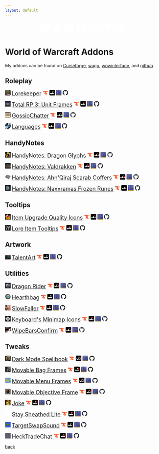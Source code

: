 ```yaml
---
layout: default
---
```


<div style="display: flex; justify-content: center; align-items: center; flex-wrap: wrap; margin-top: 16px;">
	<div class="page-social relative" style="margin-right: 5px;">
		<a class="social-icon-anchor" aria-label="social-icon" data-id="bluesky" data-type="social_link" target="_blank" rel="noopener nofollow" href="https://staging.bsky.app/profile/keyboardturner.bsky.social">
			<svg class="social-icon-fill" xmlns="http://www.w3.org/2000/svg" fill="white" width="35" height="35" viewBox="0 0 576 512">
				<path d="M407.8 294.7c-3.3-.4-6.7-.8-10-1.3c3.4 .4 6.7 .9 10 1.3zM288 227.1C261.9 176.4 190.9 81.9 124.9 35.3C61.6-9.4 37.5-1.7 21.6 5.5C3.3 13.8 0 41.9 0 58.4S9.1 194 15 213.9c19.5 65.7 89.1 87.9 153.2 80.7c3.3-.5 6.6-.9 10-1.4c-3.3 .5-6.6 1-10 1.4C74.3 308.6-9.1 342.8 100.3 464.5C220.6 589.1 265.1 437.8 288 361.1c22.9 76.7 49.2 222.5 185.6 103.4c102.4-103.4 28.1-156-65.8-169.9c-3.3-.4-6.7-.8-10-1.3c3.4 .4 6.7 .9 10 1.3c64.1 7.1 133.6-15.1 153.2-80.7C566.9 194 576 75 576 58.4s-3.3-44.7-21.6-52.9c-15.8-7.1-40-14.9-103.2 29.8C385.1 81.9 314.1 176.4 288 227.1z"></path>
			</svg>
		</a>
	</div>
	<div class="page-social relative" style="margin-right: 5px;">
		<a class="social-icon-anchor" aria-label="social-icon" data-id="twitter" data-type="social_link" target="_blank" rel="noopener nofollow" href="https://twitter.com/keyboardturn">
			<svg fill="#ffffff" version="1.1" id="Layer_1" xmlns="http://www.w3.org/2000/svg" xmlns:xlink="http://www.w3.org/1999/xlink" viewBox="0 0 512 512" xml:space="preserve" height="35" width="35px">
					<path d="M459.4 151.7c.3 4.5 .3 9.1 .3 13.6 0 138.7-105.6 298.6-298.6 298.6-59.5 0-114.7-17.2-161.1-47.1 8.4 1 16.6 1.3 25.3 1.3 49.1 0 94.2-16.6 130.3-44.8-46.1-1-84.8-31.2-98.1-72.8 6.5 1 13 1.6 19.8 1.6 9.4 0 18.8-1.3 27.6-3.6-48.1-9.7-84.1-52-84.1-103v-1.3c14 7.8 30.2 12.7 47.4 13.3-28.3-18.8-46.8-51-46.8-87.4 0-19.5 5.2-37.4 14.3-53 51.7 63.7 129.3 105.3 216.4 109.8-1.6-7.8-2.6-15.9-2.6-24 0-57.8 46.8-104.9 104.9-104.9 30.2 0 57.5 12.7 76.7 33.1 23.7-4.5 46.5-13.3 66.6-25.3-7.8 24.4-24.4 44.8-46.1 57.8 21.1-2.3 41.6-8.1 60.4-16.2-14.3 20.8-32.2 39.3-52.6 54.3z"/></path>
			</svg>
		</a>
	</div>
	<div class="page-social relative" style="margin-right: 5px;">
		<a class="social-icon-anchor" aria-label="social-icon" data-id="youtube" data-type="social_link" target="_blank" rel="noopener nofollow" href="https://www.youtube.com/c/Keyboardturner">
			<svg class="social-icon-fill" xmlns="http://www.w3.org/2000/svg" width="35" height="35" viewBox="0 0 576 512" fill="white">
				<path d="M549.7 124.1c-6.3-23.7-24.8-42.3-48.3-48.6C458.8 64 288 64 288 64S117.2 64 74.6 75.5c-23.5 6.3-42 24.9-48.3 48.6-11.4 42.9-11.4 132.3-11.4 132.3s0 89.4 11.4 132.3c6.3 23.7 24.8 41.5 48.3 47.8C117.2 448 288 448 288 448s170.8 0 213.4-11.5c23.5-6.3 42-24.2 48.3-47.8 11.4-42.9 11.4-132.3 11.4-132.3s0-89.4-11.4-132.3zm-317.5 213.5V175.2l142.7 81.2-142.7 81.2z"/></path>
			</svg>
		</a>
	</div>
	<div class="page-social relative" style="margin-right: 5px;">
		<a class="social-icon-anchor" aria-label="social-icon" data-id="github" data-type="social_link" target="_blank" rel="noopener nofollow" href="https://github.com/keyboardturner">
			<svg class="social-icon-fill" xmlns="http://www.w3.org/2000/svg" width="35" height="35" viewBox="0 0 496 512" fill="white">
				<path d="M165.9 397.4c0 2-2.3 3.6-5.2 3.6-3.3 .3-5.6-1.3-5.6-3.6 0-2 2.3-3.6 5.2-3.6 3-.3 5.6 1.3 5.6 3.6zm-31.1-4.5c-.7 2 1.3 4.3 4.3 4.9 2.6 1 5.6 0 6.2-2s-1.3-4.3-4.3-5.2c-2.6-.7-5.5 .3-6.2 2.3zm44.2-1.7c-2.9 .7-4.9 2.6-4.6 4.9 .3 2 2.9 3.3 5.9 2.6 2.9-.7 4.9-2.6 4.6-4.6-.3-1.9-3-3.2-5.9-2.9zM244.8 8C106.1 8 0 113.3 0 252c0 110.9 69.8 205.8 169.5 239.2 12.8 2.3 17.3-5.6 17.3-12.1 0-6.2-.3-40.4-.3-61.4 0 0-70 15-84.7-29.8 0 0-11.4-29.1-27.8-36.6 0 0-22.9-15.7 1.6-15.4 0 0 24.9 2 38.6 25.8 21.9 38.6 58.6 27.5 72.9 20.9 2.3-16 8.8-27.1 16-33.7-55.9-6.2-112.3-14.3-112.3-110.5 0-27.5 7.6-41.3 23.6-58.9-2.6-6.5-11.1-33.3 2.6-67.9 20.9-6.5 69 27 69 27 20-5.6 41.5-8.5 62.8-8.5s42.8 2.9 62.8 8.5c0 0 48.1-33.6 69-27 13.7 34.7 5.2 61.4 2.6 67.9 16 17.7 25.8 31.5 25.8 58.9 0 96.5-58.9 104.2-114.8 110.5 9.2 7.9 17 22.9 17 46.4 0 33.7-.3 75.4-.3 83.6 0 6.5 4.6 14.4 17.3 12.1C428.2 457.8 496 362.9 496 252 496 113.3 383.5 8 244.8 8zM97.2 352.9c-1.3 1-1 3.3 .7 5.2 1.6 1.6 3.9 2.3 5.2 1 1.3-1 1-3.3-.7-5.2-1.6-1.6-3.9-2.3-5.2-1zm-10.8-8.1c-.7 1.3 .3 2.9 2.3 3.9 1.6 1 3.6 .7 4.3-.7 .7-1.3-.3-2.9-2.3-3.9-2-.6-3.6-.3-4.3 .7zm32.4 35.6c-1.6 1.3-1 4.3 1.3 6.2 2.3 2.3 5.2 2.6 6.5 1 1.3-1.3 .7-4.3-1.3-6.2-2.2-2.3-5.2-2.6-6.5-1zm-11.4-14.7c-1.6 1-1.6 3.6 0 5.9 1.6 2.3 4.3 3.3 5.6 2.3 1.6-1.3 1.6-3.9 0-6.2-1.4-2.3-4-3.3-5.6-2z"/></path>
			</svg>
		</a>
	</div>
	<div class="page-social relative" style="margin-right: 5px;">
		<a class="social-icon-anchor" aria-label="social-icon" data-id="ko-fi" data-type="social_link" target="_blank" rel="noopener nofollow" href="https://www.patreon.com/keyboardturner">
			<svg class="social-icon-fill" xmlns="http://www.w3.org/2000/svg" width="35" height="35" viewBox="0 0 24 24" fill="white">
				<path d="M23.881 8.948c-.773-4.085-4.859-4.593-4.859-4.593H.723c-.604 0-.679.798-.679.798s-.082 7.324-.022 11.822c.164 2.424 2.586 2.672 2.586 2.672s8.267-.023 11.966-.049c2.438-.426 2.683-2.566 2.658-3.734 4.352.24 7.422-2.831 6.649-6.916zm-11.062 3.511c-1.246 1.453-4.011 3.976-4.011 3.976s-.121.119-.31.023c-.076-.057-.108-.09-.108-.09-.443-.441-3.368-3.049-4.034-3.954-.709-.965-1.041-2.7-.091-3.71.951-1.01 3.005-1.086 4.363.407 0 0 1.565-1.782 3.468-.963 1.904.82 1.832 3.011.723 4.311zm6.173.478c-.928.116-1.682.028-1.682.028V7.284h1.77s1.971.551 1.971 2.638c0 1.913-.985 2.667-2.059 3.015z"/></path>
			</svg>
		</a>
	</div>
	<div class="page-social relative" style="margin-right: 5px;">
		<a class="social-icon-anchor" aria-label="social-icon" data-id="patreon" data-type="social_link" target="_blank" rel="noopener nofollow" href="https://ko-fi.com/keyboardturner">
			<svg class="social-icon-fill" xmlns="http://www.w3.org/2000/svg" width="35" height="35" viewBox="0 0 512 512" fill="white">
				<path d="M512 194.8c0 101.3-82.4 183.8-183.8 183.8-101.7 0-184.4-82.4-184.4-183.8 0-101.6 82.7-184.3 184.4-184.3C429.6 10.5 512 93.2 512 194.8zM0 501.5h90v-491H0v491z"/></path>
			</svg>
		</a>
	</div>
	<div class="page-social relative" style="margin-right: 5px;">
		<a class="social-icon-anchor" aria-label="social-icon" data-id="discord" data-type="social_link" target="_blank" rel="noopener nofollow" href="https://discord.gg/TXB2kPYhgu">
			<svg class="social-icon-fill" xmlns="http://www.w3.org/2000/svg" width="35" height="35" viewBox="0 0 640 512" fill="white">
				<path d="M524.5 69.8a1.5 1.5 0 0 0 -.8-.7A485.1 485.1 0 0 0 404.1 32a1.8 1.8 0 0 0 -1.9 .9 337.5 337.5 0 0 0 -14.9 30.6 447.8 447.8 0 0 0 -134.4 0 309.5 309.5 0 0 0 -15.1-30.6 1.9 1.9 0 0 0 -1.9-.9A483.7 483.7 0 0 0 116.1 69.1a1.7 1.7 0 0 0 -.8 .7C39.1 183.7 18.2 294.7 28.4 404.4a2 2 0 0 0 .8 1.4A487.7 487.7 0 0 0 176 479.9a1.9 1.9 0 0 0 2.1-.7A348.2 348.2 0 0 0 208.1 430.4a1.9 1.9 0 0 0 -1-2.6 321.2 321.2 0 0 1 -45.9-21.9 1.9 1.9 0 0 1 -.2-3.1c3.1-2.3 6.2-4.7 9.1-7.1a1.8 1.8 0 0 1 1.9-.3c96.2 43.9 200.4 43.9 295.5 0a1.8 1.8 0 0 1 1.9 .2c2.9 2.4 6 4.9 9.1 7.2a1.9 1.9 0 0 1 -.2 3.1 301.4 301.4 0 0 1 -45.9 21.8 1.9 1.9 0 0 0 -1 2.6 391.1 391.1 0 0 0 30 48.8 1.9 1.9 0 0 0 2.1 .7A486 486 0 0 0 610.7 405.7a1.9 1.9 0 0 0 .8-1.4C623.7 277.6 590.9 167.5 524.5 69.8zM222.5 337.6c-29 0-52.8-26.6-52.8-59.2S193.1 219.1 222.5 219.1c29.7 0 53.3 26.8 52.8 59.2C275.3 311 251.9 337.6 222.5 337.6zm195.4 0c-29 0-52.8-26.6-52.8-59.2S388.4 219.1 417.9 219.1c29.7 0 53.3 26.8 52.8 59.2C470.7 311 447.5 337.6 417.9 337.6z"/></path>
			</svg>
		</a>
	</div>
</div>

# World of Warcraft Addons

My addons can be found on [Curseforge](https://www.curseforge.com/members/keyboardturner/projects), [wago](https://addons.wago.io/user/Keyboardturn), [wowinterface](https://www.wowinterface.com/downloads/author-328467.html), and [github](https://github.com/keyboardturner?tab=repositories).

## Roleplay
<img src="/assets/images_thumbnails/inv_misc_book_16.png" alt="lorekeeper" width="18"/> <a href="https://www.curseforge.com/wow/addons/lorekeeper" style="font-size:18px;" >Lorekeeper</a> <a href="https://www.curseforge.com/wow/addons/lorekeeper"><img src="/assets/images_thumbnails/curseforge.png" alt="curseforge" style="width:18px;height:18px;"></a> <a href="https://addons.wago.io/addons/lorekeeper"><img src="/assets/images_thumbnails/wago.png" alt="wago" style="width:18px;height:18px;"></a> <a href="https://www.wowinterface.com/downloads/info26811-Lorekeeper.html"><img src="/assets/images_thumbnails/wowinterface.jfif" alt="wowinterface" style="width:18px;height:18px;"></a> <a href="https://github.com/keyboardturner/Lorekeeper"><img src="/assets/images_thumbnails/github.png" alt="github" style="width:18px;height:18px;"></a>

<img src="/assets/images_thumbnails/trp3uf.png" alt="trp3 unit frames" width="18"/> <a href="https://www.curseforge.com/wow/addons/total-rp-3-unit-frames" style="font-size:18px;" >Total RP 3: Unit Frames</a> <a href="https://www.curseforge.com/wow/addons/total-rp-3-unit-frames"><img src="/assets/images_thumbnails/curseforge.png" alt="curseforge" style="width:18px;height:18px;"></a> <a href="https://addons.wago.io/addons/total-rp-3-unit-frames"><img src="/assets/images_thumbnails/wago.png" alt="wago" style="width:18px;height:18px;"></a> <a href="https://www.wowinterface.com/downloads/info26477-TotalRP3UnitFrames.html"><img src="/assets/images_thumbnails/wowinterface.jfif" alt="wowinterface" style="width:18px;height:18px;"></a> <a href="https://github.com/keyboardturner/totalRP3_UnitFrames"><img src="/assets/images_thumbnails/github.png" alt="github" style="width:18px;height:18px;"></a>

<img src="/assets/images_thumbnails/gossipchatter.png" alt="gossip chatter" width="18"/> <a href="https://www.curseforge.com/wow/addons/gossipchatter" style="font-size:18px;" >GossipChatter</a> <a href="https://www.curseforge.com/wow/addons/gossipchatter"><img src="/assets/images_thumbnails/curseforge.png" alt="curseforge" style="width:18px;height:18px;"></a> <a href="https://addons.wago.io/addons/gossipchatter"><img src="/assets/images_thumbnails/wago.png" alt="wago" style="width:18px;height:18px;"></a> <a href="https://www.wowinterface.com/downloads/info26478-GossipChatter.html"><img src="/assets/images_thumbnails/wowinterface.jfif" alt="wowinterface" style="width:18px;height:18px;"></a> <a href="https://github.com/keyboardturner/GossipChatter"><img src="/assets/images_thumbnails/github.png" alt="github" style="width:18px;height:18px;"></a>

<img src="/assets/images_thumbnails/languages.png" alt="gossip chatter" width="18"/> <a href="https://www.curseforge.com/wow/addons/languages" style="font-size:18px;" >Languages</a> <a href="https://www.curseforge.com/wow/addons/languages"><img src="/assets/images_thumbnails/curseforge.png" alt="curseforge" style="width:18px;height:18px;"></a> <a href="https://addons.wago.io/addons/languages"><img src="/assets/images_thumbnails/wago.png" alt="wago" style="width:18px;height:18px;"></a> <a href="https://www.wowinterface.com/downloads/info26633-Languages.html"><img src="/assets/images_thumbnails/wowinterface.jfif" alt="wowinterface" style="width:18px;height:18px;"></a> <a href="https://github.com/keyboardturner/Languages"><img src="/assets/images_thumbnails/github.png" alt="github" style="width:18px;height:18px;"></a>

## HandyNotes

<img src="/assets/images_thumbnails/dragonglyphs.png" alt="dragon glyphs" width="18"/> <a href="https://www.curseforge.com/wow/addons/handynotes-dragon-glyphs" style="font-size:18px;" >HandyNotes: Dragon Glyphs</a> <a href="https://www.curseforge.com/wow/addons/handynotes-dragon-glyphs"><img src="/assets/images_thumbnails/curseforge.png" alt="curseforge" style="width:18px;height:18px;"></a> <a href="https://addons.wago.io/addons/handynotes-dragon-glyphs"><img src="/assets/images_thumbnails/wago.png" alt="wago" style="width:18px;height:18px;"></a> <a href="https://www.wowinterface.com/downloads/info26489-HandyNotesDragonGlyphs.html"><img src="/assets/images_thumbnails/wowinterface.jfif" alt="wowinterface" style="width:18px;height:18px;"></a> <a href="https://github.com/keyboardturner/HandyNotes_DragonGlyphs"><img src="/assets/images_thumbnails/github.png" alt="github" style="width:18px;height:18px;"></a>

<img src="/assets/images_thumbnails/valdrakken.png" alt="valdrakken" width="18"/> <a href="https://www.curseforge.com/wow/addons/handynotes_valdrakken" style="font-size:18px;" >HandyNotes: Valdrakken</a> <a href="https://www.curseforge.com/wow/addons/handynotes_valdrakken"><img src="/assets/images_thumbnails/curseforge.png" alt="curseforge" style="width:18px;height:18px;"></a> <a href="https://addons.wago.io/addons/handynotes-valdrakken-9uzms4UX"><img src="/assets/images_thumbnails/wago.png" alt="wago" style="width:18px;height:18px;"></a> <a href="https://www.wowinterface.com/downloads/info26488-Handynotes_Valdrakken.html"><img src="/assets/images_thumbnails/wowinterface.jfif" alt="wowinterface" style="width:18px;height:18px;"></a> <a href="https://github.com/keyboardturner/Handynotes_Valdrakken"><img src="/assets/images_thumbnails/github.png" alt="github" style="width:18px;height:18px;"></a>

<img src="/assets/images_thumbnails/scarabcoffers.png" alt="scarab coffers" width="18"/> <a href="https://www.curseforge.com/wow/addons/handynotes-ahnqiraj-scarab-coffers-aq20-40" style="font-size:18px;" >HandyNotes: Ahn'Qiraj Scarab Coffers</a> <a href="https://www.curseforge.com/wow/addons/handynotes-ahnqiraj-scarab-coffers-aq20-40"><img src="/assets/images_thumbnails/curseforge.png" alt="curseforge" style="width:18px;height:18px;"></a> <a href="https://addons.wago.io/addons/handynotes-ahnqiraj-scarab-coffers-aq2040"><img src="/assets/images_thumbnails/wago.png" alt="wago" style="width:18px;height:18px;"></a> <a href="https://www.wowinterface.com/downloads/info26487-HandyNotesAhnQirajScarabCoffersAQ2040.html"><img src="/assets/images_thumbnails/wowinterface.jfif" alt="wowinterface" style="width:18px;height:18px;"></a> <a href="https://github.com/keyboardturner/HandyNotes_ScarabCoffers"><img src="/assets/images_thumbnails/github.png" alt="github" style="width:18px;height:18px;"></a>

<img src="/assets/images_thumbnails/naxxfrozenrune.png" alt="naxx frozen runes" width="18"/> <a href="https://www.curseforge.com/wow/addons/handynotes-naxxramas-frozen-runes" style="font-size:18px;" >HandyNotes: Naxxramas Frozen Runes</a> <a href="https://www.curseforge.com/wow/addons/handynotes-naxxramas-frozen-runes"><img src="/assets/images_thumbnails/curseforge.png" alt="curseforge" style="width:18px;height:18px;"></a> <a href="https://addons.wago.io/addons/handynotes-naxxramas-frozen-runes"><img src="/assets/images_thumbnails/wago.png" alt="wago" style="width:18px;height:18px;"></a> <a href="https://www.wowinterface.com/downloads/info26607-HandyNotesNaxxramasFrozenRunes.html"><img src="/assets/images_thumbnails/wowinterface.jfif" alt="wowinterface" style="width:18px;height:18px;"></a> <a href="https://github.com/keyboardturner/HandyNotes_NaxxFrozenRunes"><img src="/assets/images_thumbnails/github.png" alt="github" style="width:18px;height:18px;"></a>

## Tooltips

<img src="/assets/images_thumbnails/qualityicon.png" alt="item upgrade quality icons" width="18"/> <a href="https://www.curseforge.com/wow/addons/item-upgrade-quality-icons" style="font-size:18px;" >Item Upgrade Quality Icons</a> <a href="https://www.curseforge.com/wow/addons/item-upgrade-quality-icons"><img src="/assets/images_thumbnails/curseforge.png" alt="curseforge" style="width:18px;height:18px;"></a> <a href="https://addons.wago.io/addons/item-upgrade-quality-icons"><img src="/assets/images_thumbnails/wago.png" alt="wago" style="width:18px;height:18px;"></a> <a href="https://www.wowinterface.com/downloads/info26576-ItemUpgradeQualityIcons.html"><img src="/assets/images_thumbnails/wowinterface.jfif" alt="wowinterface" style="width:18px;height:18px;"></a> <a href="https://github.com/keyboardturner/ItemUpgradeQualityIcons"><img src="/assets/images_thumbnails/github.png" alt="github" style="width:18px;height:18px;"></a>

<img src="/assets/images_thumbnails/loreitemtooltips.png" alt="lore item tooltips" width="18"/> <a href="https://www.curseforge.com/wow/addons/lore-item-tooltips" style="font-size:18px;" >Lore Item Tooltips</a> <a href="https://www.curseforge.com/wow/addons/lore-item-tooltips"><img src="/assets/images_thumbnails/curseforge.png" alt="curseforge" style="width:18px;height:18px;"></a> <a href="https://addons.wago.io/addons/lore-item-tooltips"><img src="/assets/images_thumbnails/wago.png" alt="wago" style="width:18px;height:18px;"></a> <a href="https://www.wowinterface.com/downloads/info26475-LoreItemTooltips.html"><img src="/assets/images_thumbnails/wowinterface.jfif" alt="wowinterface" style="width:18px;height:18px;"></a> <a href="https://github.com/keyboardturner/LoreItemTooltips"><img src="/assets/images_thumbnails/github.png" alt="github" style="width:18px;height:18px;"></a>

## Artwork

<img src="/assets/images_thumbnails/talentart.png" alt="talent art" width="18"/> <a href="https://www.curseforge.com/wow/addons/talentart" style="font-size:18px;" >TalentArt</a> <a href="https://www.curseforge.com/wow/addons/talentart"><img src="/assets/images_thumbnails/curseforge.png" alt="curseforge" style="width:18px;height:18px;"></a> <a href="https://addons.wago.io/addons/talentart"><img src="/assets/images_thumbnails/wago.png" alt="wago" style="width:18px;height:18px;"></a> <a href="https://www.wowinterface.com/downloads/info24380-TalentArt.html"><img src="/assets/images_thumbnails/wowinterface.jfif" alt="wowinterface" style="width:18px;height:18px;"></a> <a href="https://github.com/keyboardturner/TalentArt"><img src="/assets/images_thumbnails/github.png" alt="github" style="width:18px;height:18px;"></a>

## Utilities

<img src="/assets/images_thumbnails/dragonrider.png" alt="dragon rider" width="18"/> <a href="https://www.curseforge.com/wow/addons/dragon-rider" style="font-size:18px;" >Dragon Rider</a> <a href="https://www.curseforge.com/wow/addons/dragon-rider"><img src="/assets/images_thumbnails/curseforge.png" alt="curseforge" style="width:18px;height:18px;"></a> <a href="https://addons.wago.io/addons/dragon-rider"><img src="/assets/images_thumbnails/wago.png" alt="wago" style="width:18px;height:18px;"></a> <a href="https://www.wowinterface.com/downloads/info26618-DragonRider.html"><img src="/assets/images_thumbnails/wowinterface.jfif" alt="wowinterface" style="width:18px;height:18px;"></a> <a href="https://github.com/keyboardturner/DragonRider"><img src="/assets/images_thumbnails/github.png" alt="github" style="width:18px;height:18px;"></a>

<img src="/assets/images_thumbnails/hearthbag.png" alt="hearthbag" width="18"/> <a href="https://www.curseforge.com/wow/addons/hearthbag" style="font-size:18px;" >Hearthbag</a> <a href="https://www.curseforge.com/wow/addons/hearthbag"><img src="/assets/images_thumbnails/curseforge.png" alt="curseforge" style="width:18px;height:18px;"></a> <a href="https://addons.wago.io/addons/hearthbag"><img src="/assets/images_thumbnails/wago.png" alt="wago" style="width:18px;height:18px;"></a> <a href="https://www.wowinterface.com/downloads/info26240-Hearthbag.html"><img src="/assets/images_thumbnails/wowinterface.jfif" alt="wowinterface" style="width:18px;height:18px;"></a> <a href="https://github.com/keyboardturner/Hearthbag"><img src="/assets/images_thumbnails/github.png" alt="github" style="width:18px;height:18px;"></a>

<img src="/assets/images_thumbnails/slowfaller.png" alt="slow faller" width="18"/> <a href="https://www.curseforge.com/wow/addons/slowfaller" style="font-size:18px;" >SlowFaller</a> <a href="https://www.curseforge.com/wow/addons/slowfaller"><img src="/assets/images_thumbnails/curseforge.png" alt="curseforge" style="width:18px;height:18px;"></a> <a href="https://addons.wago.io/addons/slowfaller"><img src="/assets/images_thumbnails/wago.png" alt="wago" style="width:18px;height:18px;"></a> <a href="https://www.wowinterface.com/downloads/info26476-SlowFaller.html"><img src="/assets/images_thumbnails/wowinterface.jfif" alt="wowinterface" style="width:18px;height:18px;"></a> <a href="https://github.com/keyboardturner/SlowFaller"><img src="/assets/images_thumbnails/github.png" alt="github" style="width:18px;height:18px;"></a>

<img src="/assets/images_thumbnails/kbtminimapicon.png" alt="slow faller" width="18"/> <a href="https://www.curseforge.com/wow/addons/keyboards-minimap-icons" style="font-size:18px;" >Keyboard's Minimap Icons</a> <a href="https://www.curseforge.com/wow/addons/keyboards-minimap-icons"><img src="/assets/images_thumbnails/curseforge.png" alt="curseforge" style="width:18px;height:18px;"></a> <a href="https://addons.wago.io/addons/keyboards-minimap-icons"><img src="/assets/images_thumbnails/wago.png" alt="wago" style="width:18px;height:18px;"></a> <a href="https://www.wowinterface.com/downloads/info25911-KeyboardsMinimapIcons.html"><img src="/assets/images_thumbnails/wowinterface.jfif" alt="wowinterface" style="width:18px;height:18px;"></a> <a href="https://github.com/keyboardturner/KeyboardsMinimapIcons"><img src="/assets/images_thumbnails/github.png" alt="github" style="width:18px;height:18px;"></a>

<img src="/assets/images_thumbnails/wipebarsconfirm.png" alt="wipe bars confirm" width="18"/> <a href="https://www.curseforge.com/wow/addons/wipebarsconfirm" style="font-size:18px;" >WipeBarsConfirm</a> <a href="https://www.curseforge.com/wow/addons/wipebarsconfirm"><img src="/assets/images_thumbnails/curseforge.png" alt="curseforge" style="width:18px;height:18px;"></a> <a href="https://addons.wago.io/addons/wipebarsconfirm"><img src="/assets/images_thumbnails/wago.png" alt="wago" style="width:18px;height:18px;"></a> <a href="https://www.wowinterface.com/downloads/info26479-WipeBarsConfirm.html"><img src="/assets/images_thumbnails/wowinterface.jfif" alt="wowinterface" style="width:18px;height:18px;"></a> <a href="https://github.com/keyboardturner/WipeBarsConfirm"><img src="/assets/images_thumbnails/github.png" alt="github" style="width:18px;height:18px;"></a>

## Tweaks

<img src="/assets/images_thumbnails/inv_misc_book_09.png" alt="dark mode spellbook" width="18"/> <a href="https://www.curseforge.com/wow/addons/dark-mode-spellbook" style="font-size:18px;" >Dark Mode Spellbook</a> <a href="https://www.curseforge.com/wow/addons/dark-mode-spellbook"><img src="/assets/images_thumbnails/curseforge.png" alt="curseforge" style="width:18px;height:18px;"></a> <a href="https://addons.wago.io/addons/dark-mode-spellbook"><img src="/assets/images_thumbnails/wago.png" alt="wago" style="width:18px;height:18px;"></a> <a href="https://www.wowinterface.com/downloads/info26797-DarkModeSpellbook.html"><img src="/assets/images_thumbnails/wowinterface.jfif" alt="wowinterface" style="width:18px;height:18px;"></a> <a href="https://github.com/keyboardturner/DarkModeSpellBook"><img src="/assets/images_thumbnails/github.png" alt="github" style="width:18px;height:18px;"></a>

<img src="/assets/images_thumbnails/movablebags.png" alt="movable bag frames" width="18"/> <a href="https://www.curseforge.com/wow/addons/movablebagframes" style="font-size:18px;" >Movable Bag Frames</a> <a href="https://www.curseforge.com/wow/addons/movablebagframes"><img src="/assets/images_thumbnails/curseforge.png" alt="curseforge" style="width:18px;height:18px;"></a> <a href="https://addons.wago.io/addons/movablebagframes"><img src="/assets/images_thumbnails/wago.png" alt="wago" style="width:18px;height:18px;"></a> <a href="https://www.wowinterface.com/downloads/info26484-MovableBagFrames.html"><img src="/assets/images_thumbnails/wowinterface.jfif" alt="wowinterface" style="width:18px;height:18px;"></a> <a href="https://github.com/keyboardturner/MovableBagFrames"><img src="/assets/images_thumbnails/github.png" alt="github" style="width:18px;height:18px;"></a>

<img src="/assets/images_thumbnails/movablemenus.png" alt="movable menu frames" width="18"/> <a href="https://www.curseforge.com/wow/addons/movablemenuframes" style="font-size:18px;" >Movable Menu Frames</a> <a href="https://www.curseforge.com/wow/addons/movablemenuframes"><img src="/assets/images_thumbnails/curseforge.png" alt="curseforge" style="width:18px;height:18px;"></a> <a href="https://addons.wago.io/addons/movablemenuframes"><img src="/assets/images_thumbnails/wago.png" alt="wago" style="width:18px;height:18px;"></a> <a href="https://www.wowinterface.com/downloads/info26483-MovableMenuFrames.html"><img src="/assets/images_thumbnails/wowinterface.jfif" alt="wowinterface" style="width:18px;height:18px;"></a> <a href="https://github.com/keyboardturner/MovableMenuFrames"><img src="/assets/images_thumbnails/github.png" alt="github" style="width:18px;height:18px;"></a>

<img src="/assets/images_thumbnails/movableobjectives.png" alt="movable objective frame" width="18"/> <a href="https://www.curseforge.com/wow/addons/movable-objective-frame" style="font-size:18px;" >Movable Objective Frame</a> <a href="https://www.curseforge.com/wow/addons/movable-objective-frame"><img src="/assets/images_thumbnails/curseforge.png" alt="curseforge" style="width:18px;height:18px;"></a> <a href="https://addons.wago.io/addons/movable-objective-frame"><img src="/assets/images_thumbnails/wago.png" alt="wago" style="width:18px;height:18px;"></a> <a href="https://www.wowinterface.com/downloads/info26482-MovableObjectiveFrame.html"><img src="/assets/images_thumbnails/wowinterface.jfif" alt="wowinterface" style="width:18px;height:18px;"></a> <a href="https://github.com/keyboardturner/MovableObjectiveFrame"><img src="/assets/images_thumbnails/github.png" alt="github" style="width:18px;height:18px;"></a>

<img src="/assets/images_thumbnails/joke.jpeg" alt="joke" width="18"/> <a href="https://www.curseforge.com/wow/addons/joke" style="font-size:18px;" >Joke</a> <a href="https://www.curseforge.com/wow/addons/joke"><img src="/assets/images_thumbnails/curseforge.png" alt="curseforge" style="width:18px;height:18px;"></a> <a href="https://addons.wago.io/addons/joke"><img src="/assets/images_thumbnails/wago.png" alt="wago" style="width:18px;height:18px;"></a> <a href="https://www.wowinterface.com/downloads/info26485-Joke.html"><img src="/assets/images_thumbnails/wowinterface.jfif" alt="wowinterface" style="width:18px;height:18px;"></a> <a href="https://github.com/keyboardturner/Joke"><img src="/assets/images_thumbnails/github.png" alt="github" style="width:18px;height:18px;"></a>

<img src="/assets/images_thumbnails/staysheathedlite.png" alt="stay sheathed lite" width="18"/> <a href="https://www.curseforge.com/wow/addons/stay-sheathed-lite" style="font-size:18px;" >Stay Sheathed Lite</a> <a href="https://www.curseforge.com/wow/addons/stay-sheathed-lite"><img src="/assets/images_thumbnails/curseforge.png" alt="curseforge" style="width:18px;height:18px;"></a> <a href="https://addons.wago.io/addons/stay-sheathed-lite"><img src="/assets/images_thumbnails/wago.png" alt="wago" style="width:18px;height:18px;"></a> <a href="https://www.wowinterface.com/downloads/info26481-StaySheathedLite.html"><img src="/assets/images_thumbnails/wowinterface.jfif" alt="wowinterface" style="width:18px;height:18px;"></a> <a href="https://github.com/keyboardturner/Stay-Sheathed-Lite"><img src="/assets/images_thumbnails/github.png" alt="github" style="width:18px;height:18px;"></a>

<img src="/assets/images_thumbnails/targetswapsound.png" alt="target swap sound" width="18"/> <a href="https://www.curseforge.com/wow/addons/targetswapsound" style="font-size:18px;" >TargetSwapSound</a> <a href="https://www.curseforge.com/wow/addons/targetswapsound"><img src="/assets/images_thumbnails/curseforge.png" alt="curseforge" style="width:18px;height:18px;"></a> <a href="https://addons.wago.io/addons/targetswapsound"><img src="/assets/images_thumbnails/wago.png" alt="wago" style="width:18px;height:18px;"></a> <a href="https://www.wowinterface.com/downloads/info26480-TargetSwapSound.html"><img src="/assets/images_thumbnails/wowinterface.jfif" alt="wowinterface" style="width:18px;height:18px;"></a> <a href="https://github.com/keyboardturner/TargetSwapSound"><img src="/assets/images_thumbnails/github.png" alt="github" style="width:18px;height:18px;"></a>

<img src="/assets/images_thumbnails/hecktradechat.png" alt="heck trade chat" width="18"/> <a href="https://www.curseforge.com/wow/addons/heck-trade-chat" style="font-size:18px;" >HeckTradeChat</a> <a href="https://www.curseforge.com/wow/addons/heck-trade-chat"><img src="/assets/images_thumbnails/curseforge.png" alt="curseforge" style="width:18px;height:18px;"></a> <a href="https://addons.wago.io/addons/hecktradechat"><img src="/assets/images_thumbnails/wago.png" alt="wago" style="width:18px;height:18px;"></a> <a href="https://www.wowinterface.com/downloads/info26486-HeckTradeChat.html"><img src="/assets/images_thumbnails/wowinterface.jfif" alt="wowinterface" style="width:18px;height:18px;"></a> <a href="https://github.com/keyboardturner/heck-trade-chat"><img src="/assets/images_thumbnails/github.png" alt="github" style="width:18px;height:18px;"></a>

[back](/)